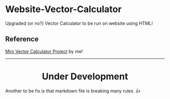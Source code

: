 # Website-Vector-Calculator

Upgraded (or no?) Vector Calculator to be run on website using HTML!

## Reference

<a href = "https://github.com/Leomotors/Mini-Vector-Calculator">Mini Vector Calculator Project</a> by me!

<hr>

<h1 align="center"><b>Under Development</b></h1>

Another to be fix is that markdown file is breaking many rules. 👍